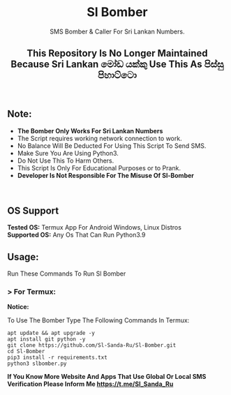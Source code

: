 <h1 align="center">Sl Bomber</h1>
<p align="center">SMS Bomber & Caller For Sri Lankan Numbers.</p>
<h2 align="center">This Repository Is No Longer Maintained Because Sri Lankan මෝඩ යක්කු Use This As පිස්සු පිහාට්ටො</h2><br>

## Note:
- **The Bomber Only Works For Sri Lankan Numbers**
- The Script requires working network connection to work.
- No Balance Will Be Deducted For Using This Script To Send SMS.
- Make Sure You Are Using Python3.
- Do Not Use This To Harm Others.
- This Script Is Only For Educational Purposes or to Prank.
- **Developer Is Not Responsible For The Misuse Of Sl-Bomber**
<br>

## OS Support
**Tested OS:**
Termux App For Android
Windows,
Linux Distros
<br>
**Supported OS:**
Any Os That Can Run Python3.9

## Usage:

Run These Commands To Run Sl Bomber

### > For Termux:

**Notice:** 

To Use The Bomber Type The Following Commands In Termux:
```
apt update && apt upgrade -y
apt install git python -y
git clone https://github.com/Sl-Sanda-Ru/Sl-Bomber.git
cd Sl-Bomber
pip3 install -r requirements.txt
python3 slbomber.py
```
**If You Know More Website And Apps That Use Global Or Local SMS Verification Please Inform Me https://t.me/Sl_Sanda_Ru**
